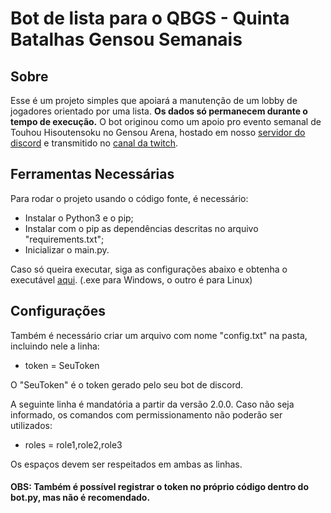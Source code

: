 # Bot de lista para o QBGS - Quinta Batalhas Gensou Semanais

## Sobre
Esse é um projeto simples que apoiará a manutenção de um lobby de jogadores orientado por uma lista. **Os dados só permanecem durante o tempo de execução.**
O bot originou como um apoio pro evento semanal de Touhou Hisoutensoku no Gensou Arena, hostado em nosso [servidor do discord](https://discord.gg/pXyRx3ed) e transmitido no [canal da twitch](https://www.twitch.tv/gensouarena).

## Ferramentas Necessárias
Para rodar o projeto usando o código fonte, é necessário:
- Instalar o Python3 e o pip;
- Instalar com o pip as dependências descritas no arquivo "requirements.txt";
- Inicializar o main.py.

Caso só queira executar, siga as configurações abaixo e obtenha o executável [aqui](https://github.com/miguelgss/botGensouUtils/releases). (.exe para Windows, o outro é para Linux)


## Configurações
Também é necessário criar um arquivo com nome "config.txt" na pasta, incluindo nele a linha:
- token = SeuToken

O "SeuToken" é o token gerado pelo seu bot de discord.

A seguinte linha é mandatória a partir da versão 2.0.0. Caso não seja informado, os comandos com permissionamento não poderão ser utilizados:
- roles = role1,role2,role3

Os espaços devem ser respeitados em ambas as linhas.

#### OBS: Também é possível registrar o token no próprio código dentro do bot.py, mas não é recomendado.
